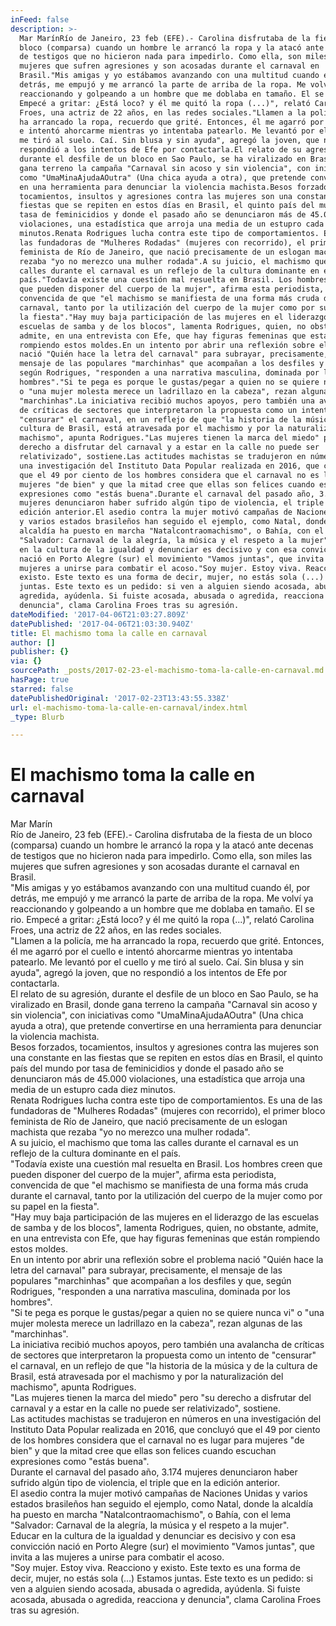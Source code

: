 ```yaml
---
inFeed: false
description: >-
  Mar MarínRío de Janeiro, 23 feb (EFE).- Carolina disfrutaba de la fiesta de un
  bloco (comparsa) cuando un hombre le arrancó la ropa y la atacó ante decenas
  de testigos que no hicieron nada para impedirlo. Como ella, son miles las
  mujeres que sufren agresiones y son acosadas durante el carnaval en
  Brasil."Mis amigas y yo estábamos avanzando con una multitud cuando él, por
  detrás, me empujó y me arrancó la parte de arriba de la ropa. Me volví ya
  reaccionando y golpeando a un hombre que me doblaba en tamaño. El se rio.
  Empecé a gritar: ¿Está loco? y él me quitó la ropa (...)", relató Carolina
  Froes, una actriz de 22 años, en las redes sociales."Llamen a la policía, me
  ha arrancado la ropa, recuerdo que grité. Entonces, él me agarró por el cuello
  e intentó ahorcarme mientras yo intentaba patearlo. Me levantó por el cuello y
  me tiró al suelo. Caí. Sin blusa y sin ayuda", agregó la joven, que no
  respondió a los intentos de Efe por contactarla.El relato de su agresión,
  durante el desfile de un bloco en Sao Paulo, se ha viralizado en Brasil, donde
  gana terreno la campaña "Carnaval sin acoso y sin violencia", con iniciativas
  como "UmaMinaAjudaAOutra" (Una chica ayuda a otra), que pretende convertirse
  en una herramienta para denunciar la violencia machista.Besos forzados,
  tocamientos, insultos y agresiones contra las mujeres son una constante en las
  fiestas que se repiten en estos días en Brasil, el quinto país del mundo por
  tasa de feminicidios y donde el pasado año se denunciaron más de 45.000
  violaciones, una estadística que arroja una media de un estupro cada diez
  minutos.Renata Rodrigues lucha contra este tipo de comportamientos. Es una de
  las fundadoras de "Mulheres Rodadas" (mujeres con recorrido), el primer bloco
  feminista de Río de Janeiro, que nació precisamente de un eslogan machista que
  rezaba "yo no merezco una mulher rodada".A su juicio, el machismo que toma las
  calles durante el carnaval es un reflejo de la cultura dominante en el
  país."Todavía existe una cuestión mal resuelta en Brasil. Los hombres creen
  que pueden disponer del cuerpo de la mujer", afirma esta periodista,
  convencida de que "el machismo se manifiesta de una forma más cruda durante el
  carnaval, tanto por la utilización del cuerpo de la mujer como por su papel en
  la fiesta"."Hay muy baja participación de las mujeres en el liderazgo de las
  escuelas de samba y de los blocos", lamenta Rodrigues, quien, no obstante,
  admite, en una entrevista con Efe, que hay figuras femeninas que están
  rompiendo estos moldes.En un intento por abrir una reflexión sobre el problema
  nació "Quién hace la letra del carnaval" para subrayar, precisamente, el
  mensaje de las populares "marchinhas" que acompañan a los desfiles y que,
  según Rodrigues, "responden a una narrativa masculina, dominada por los
  hombres"."Si te pega es porque le gustas/pegar a quien no se quiere nunca vi"
  o "una mujer molesta merece un ladrillazo en la cabeza", rezan algunas de las
  "marchinhas".La iniciativa recibió muchos apoyos, pero también una avalancha
  de críticas de sectores que interpretaron la propuesta como un intento de
  "censurar" el carnaval, en un reflejo de que "la historia de la música y de la
  cultura de Brasil, está atravesada por el machismo y por la naturalización del
  machismo", apunta Rodrigues."Las mujeres tienen la marca del miedo" pero "su
  derecho a disfrutar del carnaval y a estar en la calle no puede ser
  relativizado", sostiene.Las actitudes machistas se tradujeron en números en
  una investigación del Instituto Data Popular realizada en 2016, que concluyó
  que el 49 por ciento de los hombres considera que el carnaval no es lugar para
  mujeres "de bien" y que la mitad cree que ellas son felices cuando escuchan
  expresiones como "estás buena".Durante el carnaval del pasado año, 3.174
  mujeres denunciaron haber sufrido algún tipo de violencia, el triple que en la
  edición anterior.El asedio contra la mujer motivó campañas de Naciones Unidas
  y varios estados brasileños han seguido el ejemplo, como Natal, donde la
  alcaldía ha puesto en marcha "Natalcontraomachismo", o Bahía, con el lema
  "Salvador: Carnaval de la alegría, la música y el respeto a la mujer".Educar
  en la cultura de la igualdad y denunciar es decisivo y con esa convicción
  nació en Porto Alegre (sur) el movimiento "Vamos juntas", que invita a las
  mujeres a unirse para combatir el acoso."Soy mujer. Estoy viva. Reacciono y
  existo. Este texto es una forma de decir, mujer, no estás sola (...) Estamos
  juntas. Este texto es un pedido: si ven a alguien siendo acosada, abusada o
  agredida, ayúdenla. Si fuiste acosada, abusada o agredida, reacciona y
  denuncia", clama Carolina Froes tras su agresión.
dateModified: '2017-04-06T21:03:27.809Z'
datePublished: '2017-04-06T21:03:30.940Z'
title: El machismo toma la calle en carnaval
author: []
publisher: {}
via: {}
sourcePath: _posts/2017-02-23-el-machismo-toma-la-calle-en-carnaval.md
hasPage: true
starred: false
datePublishedOriginal: '2017-02-23T13:43:55.338Z'
url: el-machismo-toma-la-calle-en-carnaval/index.html
_type: Blurb

---
```

# El machismo toma la calle en carnaval

Mar Marín  
Río de Janeiro, 23 feb (EFE).- Carolina disfrutaba de la fiesta de un bloco (comparsa) cuando un hombre le arrancó la ropa y la atacó ante decenas de testigos que no hicieron nada para impedirlo. Como ella, son miles las mujeres que sufren agresiones y son acosadas durante el carnaval en Brasil.  
"Mis amigas y yo estábamos avanzando con una multitud cuando él, por detrás, me empujó y me arrancó la parte de arriba de la ropa. Me volví ya reaccionando y golpeando a un hombre que me doblaba en tamaño. El se rio. Empecé a gritar: ¿Está loco? y él me quitó la ropa (...)", relató Carolina Froes, una actriz de 22 años, en las redes sociales.  
"Llamen a la policía, me ha arrancado la ropa, recuerdo que grité. Entonces, él me agarró por el cuello e intentó ahorcarme mientras yo intentaba patearlo. Me levantó por el cuello y me tiró al suelo. Caí. Sin blusa y sin ayuda", agregó la joven, que no respondió a los intentos de Efe por contactarla.  
El relato de su agresión, durante el desfile de un bloco en Sao Paulo, se ha viralizado en Brasil, donde gana terreno la campaña "Carnaval sin acoso y sin violencia", con iniciativas como "UmaMinaAjudaAOutra" (Una chica ayuda a otra), que pretende convertirse en una herramienta para denunciar la violencia machista.  
Besos forzados, tocamientos, insultos y agresiones contra las mujeres son una constante en las fiestas que se repiten en estos días en Brasil, el quinto país del mundo por tasa de feminicidios y donde el pasado año se denunciaron más de 45.000 violaciones, una estadística que arroja una media de un estupro cada diez minutos.  
Renata Rodrigues lucha contra este tipo de comportamientos. Es una de las fundadoras de "Mulheres Rodadas" (mujeres con recorrido), el primer bloco feminista de Río de Janeiro, que nació precisamente de un eslogan machista que rezaba "yo no merezco una mulher rodada".  
A su juicio, el machismo que toma las calles durante el carnaval es un reflejo de la cultura dominante en el país.  
"Todavía existe una cuestión mal resuelta en Brasil. Los hombres creen que pueden disponer del cuerpo de la mujer", afirma esta periodista, convencida de que "el machismo se manifiesta de una forma más cruda durante el carnaval, tanto por la utilización del cuerpo de la mujer como por su papel en la fiesta".  
"Hay muy baja participación de las mujeres en el liderazgo de las escuelas de samba y de los blocos", lamenta Rodrigues, quien, no obstante, admite, en una entrevista con Efe, que hay figuras femeninas que están rompiendo estos moldes.  
En un intento por abrir una reflexión sobre el problema nació "Quién hace la letra del carnaval" para subrayar, precisamente, el mensaje de las populares "marchinhas" que acompañan a los desfiles y que, según Rodrigues, "responden a una narrativa masculina, dominada por los hombres".  
"Si te pega es porque le gustas/pegar a quien no se quiere nunca vi" o "una mujer molesta merece un ladrillazo en la cabeza", rezan algunas de las "marchinhas".  
La iniciativa recibió muchos apoyos, pero también una avalancha de críticas de sectores que interpretaron la propuesta como un intento de "censurar" el carnaval, en un reflejo de que "la historia de la música y de la cultura de Brasil, está atravesada por el machismo y por la naturalización del machismo", apunta Rodrigues.  
"Las mujeres tienen la marca del miedo" pero "su derecho a disfrutar del carnaval y a estar en la calle no puede ser relativizado", sostiene.  
Las actitudes machistas se tradujeron en números en una investigación del Instituto Data Popular realizada en 2016, que concluyó que el 49 por ciento de los hombres considera que el carnaval no es lugar para mujeres "de bien" y que la mitad cree que ellas son felices cuando escuchan expresiones como "estás buena".  
Durante el carnaval del pasado año, 3.174 mujeres denunciaron haber sufrido algún tipo de violencia, el triple que en la edición anterior.  
El asedio contra la mujer motivó campañas de Naciones Unidas y varios estados brasileños han seguido el ejemplo, como Natal, donde la alcaldía ha puesto en marcha "Natalcontraomachismo", o Bahía, con el lema "Salvador: Carnaval de la alegría, la música y el respeto a la mujer".  
Educar en la cultura de la igualdad y denunciar es decisivo y con esa convicción nació en Porto Alegre (sur) el movimiento "Vamos juntas", que invita a las mujeres a unirse para combatir el acoso.  
"Soy mujer. Estoy viva. Reacciono y existo. Este texto es una forma de decir, mujer, no estás sola (...) Estamos juntas. Este texto es un pedido: si ven a alguien siendo acosada, abusada o agredida, ayúdenla. Si fuiste acosada, abusada o agredida, reacciona y denuncia", clama Carolina Froes tras su agresión.